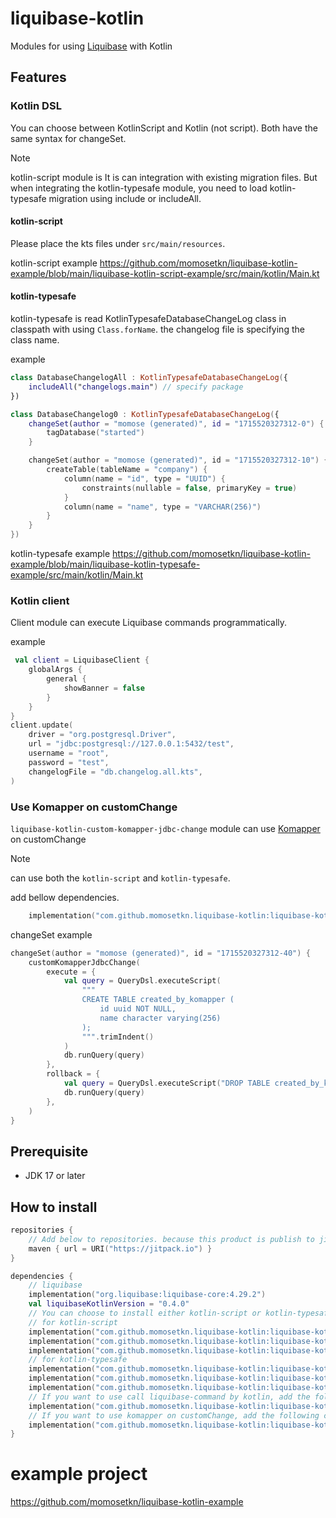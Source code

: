 # liquibase-kotlin

Modules for using [Liquibase](https://www.liquibase.com/) with Kotlin

## Features

### Kotlin DSL

You can choose between KotlinScript and Kotlin (not script).
Both have the same syntax for changeSet.

> [!NOTE]
> kotlin-script module is It is can integration with existing migration files.
> But when integrating the kotlin-typesafe module, you need to load kotlin-typesafe migration using include or includeAll.

#### kotlin-script

Please place the kts files under `src/main/resources`.

kotlin-script example
https://github.com/momosetkn/liquibase-kotlin-example/blob/main/liquibase-kotlin-script-example/src/main/kotlin/Main.kt

#### kotlin-typesafe

kotlin-typesafe is read KotlinTypesafeDatabaseChangeLog class in classpath with using `Class.forName`.
the changelog file is specifying the class name.

example
```kotlin
class DatabaseChangelogAll : KotlinTypesafeDatabaseChangeLog({
    includeAll("changelogs.main") // specify package
})
```

```kotlin
class DatabaseChangelog0 : KotlinTypesafeDatabaseChangeLog({
    changeSet(author = "momose (generated)", id = "1715520327312-0") {
        tagDatabase("started")
    }

    changeSet(author = "momose (generated)", id = "1715520327312-10") {
        createTable(tableName = "company") {
            column(name = "id", type = "UUID") {
                constraints(nullable = false, primaryKey = true)
            }
            column(name = "name", type = "VARCHAR(256)")
        }
    }
})
```

kotlin-typesafe example
https://github.com/momosetkn/liquibase-kotlin-example/blob/main/liquibase-kotlin-typesafe-example/src/main/kotlin/Main.kt

### Kotlin client

Client module can execute Liquibase commands programmatically.

example
```kotlin
 val client = LiquibaseClient {
    globalArgs {
        general {
            showBanner = false
        }
    }
}
client.update(
    driver = "org.postgresql.Driver",
    url = "jdbc:postgresql://127.0.0.1:5432/test",
    username = "root",
    password = "test",
    changelogFile = "db.changelog.all.kts",
)
```

### Use Komapper on customChange

`liquibase-kotlin-custom-komapper-jdbc-change` module can use [Komapper](https://www.komapper.org/) on customChange

> [!NOTE]
> can use both the `kotlin-script` and `kotlin-typesafe`.

add bellow dependencies.

```kotlin
    implementation("com.github.momosetkn.liquibase-kotlin:liquibase-kotlin-custom-komapper-jdbc-change:$liquibaseKotlinVersion")
```

changeSet example
```kotlin
changeSet(author = "momose (generated)", id = "1715520327312-40") {
    customKomapperJdbcChange(
        execute = {
            val query = QueryDsl.executeScript(
                """
                CREATE TABLE created_by_komapper (
                    id uuid NOT NULL,
                    name character varying(256)
                );
                """.trimIndent()
            )
            db.runQuery(query)
        },
        rollback = {
            val query = QueryDsl.executeScript("DROP TABLE created_by_komapper")
            db.runQuery(query)
        },
    )
}
```

## Prerequisite

- JDK 17 or later

## How to install

```kotlin
repositories {
    // Add below to repositories. because this product is publish to jitpack.
    maven { url = URI("https://jitpack.io") }
}

dependencies {
    // liquibase
    implementation("org.liquibase:liquibase-core:4.29.2")
    val liquibaseKotlinVersion = "0.4.0"
    // You can choose to install either kotlin-script or kotlin-typesafe.
    // for kotlin-script
    implementation("com.github.momosetkn.liquibase-kotlin:liquibase-kotlin-dsl:$liquibaseKotlinVersion")
    implementation("com.github.momosetkn.liquibase-kotlin:liquibase-kotlin-script-parser:$liquibaseKotlinVersion")
    implementation("com.github.momosetkn.liquibase-kotlin:liquibase-kotlin-script-serializer:$liquibaseKotlinVersion")
    // for kotlin-typesafe
    implementation("com.github.momosetkn.liquibase-kotlin:liquibase-kotlin-dsl:$liquibaseKotlinVersion")
    implementation("com.github.momosetkn.liquibase-kotlin:liquibase-kotlin-typesafe-parser:$liquibaseKotlinVersion")
    implementation("com.github.momosetkn.liquibase-kotlin:liquibase-kotlin-typesafe-serializer:$liquibaseKotlinVersion")
    // If you want to use call liquibase-command by kotlin, add the following code.
    implementation("com.github.momosetkn.liquibase-kotlin:liquibase-kotlin-client:$liquibaseKotlinVersion")
    // If you want to use komapper on customChange, add the following code.
    implementation("com.github.momosetkn.liquibase-kotlin:liquibase-kotlin-custom-komapper-jdbc-change:$liquibaseKotlinVersion")
}
```

# example project
https://github.com/momosetkn/liquibase-kotlin-example
